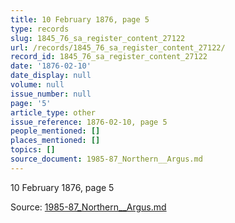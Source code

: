 ```yaml
---
title: 10 February 1876, page 5
type: records
slug: 1845_76_sa_register_content_27122
url: /records/1845_76_sa_register_content_27122/
record_id: 1845_76_sa_register_content_27122
date: '1876-02-10'
date_display: null
volume: null
issue_number: null
page: '5'
article_type: other
issue_reference: 1876-02-10, page 5
people_mentioned: []
places_mentioned: []
topics: []
source_document: 1985-87_Northern__Argus.md
---
```


10 February 1876, page 5

Source: [1985-87_Northern__Argus.md](/downloads/markdown/1985-87_Northern__Argus.md)
